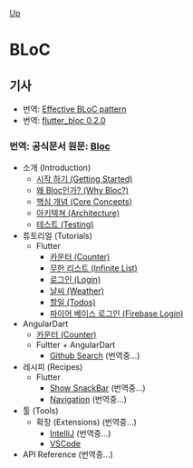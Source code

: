 [Up](../index.md)

# BLoC

## 기사

- 번역: [Effective BLoC pattern](./effective_bloc_pattern.md)
- 번역: [flutter_bloc 0.2.0](flutter_bloc.md)

### 번역: 공식문서 원문: [Bloc](https://felangel.github.io/bloc/#/gettingstarted)

- 소개 (Introduction)
  - [시작 하기 (Getting Started)](introduction_getting_started.md)
  - [왜 Bloc인가? (Why Bloc?)](introduction_why_bloc.md)
  - [핵심 개념 (Core Concepts)](introduction_core_concepts.md)
  - [아키텍쳐 (Architecture)](introduction_architecture.md)
  -  [테스트 (Testing)](introduction_testing.md)
- 튜토리얼 (Tutorials)
  - Flutter
    - [카운터 (Counter)](tutorials_flutter_counter.md)
    - [무한 리스트 (Infinite List)](tutorials_flutter_infinite_list.md)
    - [로그인 (Login)](tutorials_flutter_login.md)
    - [날씨 (Weather)](tutorials_flutter_weather.md)
    - [할일 (Todos)](tutorials_flutter_todos.md)
    - [파이어 베이스 로그인 (Firebase Login)](tutorials_flutter_firebase_login.md)
- AngularDart
    - [카운터 (Counter)](tutorials_angular_dart_counter.md)
  - Fultter + AngularDart
    - [Github Search](tutorials_flutter_plus_angular_dart_github_search.md) (번역중...)
- 레시피 (Recipes)
  - Flutter
    - [Show SnackBar](recipes_flutter_snackbar.md) (번역중...)
    - [Navigation](recipes_flutter_navigation.md) (번역중...)
- 툴 (Tools)
  - 확장 (Extensions) (번역중...)
    - [IntelliJ](tools_extensions_intellij.md) (번역중...)
    - [VSCode](tools_extensions_vscode.md)
- API Reference (번역중...)


